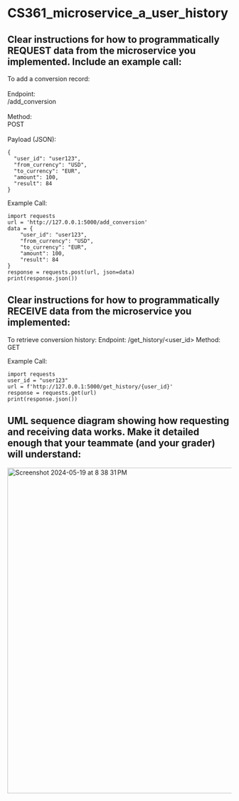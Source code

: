 # CS361_microservice_a_user_history

## Clear instructions for how to programmatically REQUEST data from the microservice you implemented. Include an example call:

To add a conversion record: <br>  
Endpoint: <br>
/add_conversion <br>
<br>
Method: <br>
POST <br>
<br>
Payload (JSON):
```
{
  "user_id": "user123",
  "from_currency": "USD",
  "to_currency": "EUR",
  "amount": 100,
  "result": 84
}
```
Example Call:
```
import requests
url = 'http://127.0.0.1:5000/add_conversion'
data = {
    "user_id": "user123",
    "from_currency": "USD",
    "to_currency": "EUR",
    "amount": 100,
    "result": 84
}
response = requests.post(url, json=data)
print(response.json())
```



## Clear instructions for how to programmatically RECEIVE data from the microservice you implemented:

To retrieve conversion history:
Endpoint: /get_history/<user_id>
Method: GET

Example Call:
```
import requests
user_id = "user123"
url = f'http://127.0.0.1:5000/get_history/{user_id}'
response = requests.get(url)
print(response.json())
```



## UML sequence diagram showing how requesting and receiving data works. Make it detailed enough that your teammate (and your grader) will understand:

<img width="731" alt="Screenshot 2024-05-19 at 8 38 31 PM" src="https://github.com/JLH13/CS361_microservice_a_user_history/assets/108007953/0152a28d-a389-4ee2-9eb9-8568a8934705">
